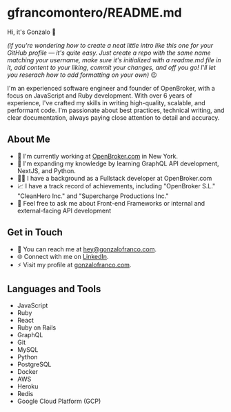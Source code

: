 # gfrancomontero/README.md

Hi, it's Gonzalo 👋

_(if you're wondering how to create a neat little intro like this one for your GitHub profile — it's quite easy. Just create a repo with the same name matching your username, make sure it's initialized with a readme.md file in it, add content to your liking, commit your changes, and off you go! I'll let you reserach how to add formatting on your own)_ 😉

I'm an experienced software engineer and founder of OpenBroker, with a focus on JavaScript and Ruby development. With over 6 years of experience, I've crafted my skills in writing high-quality, scalable, and performant code. I'm passionate about best practices, technical writing, and clear documentation, always paying close attention to detail and accuracy.

## About Me

- 🔭 I'm currently working at [OpenBroker.com](http://www.openbroker.com) in New York.
- 🌱 I'm expanding my knowledge by learning GraphQL API development, NextJS, and Python.
- 👨‍💻 I have a background as a Fullstack developer at OpenBroker.com
- 📈 I have a track record of achievements, including "OpenBroker S.L." "CleanHero Inc." and "Supercharge Productions Inc."
- 💬 Feel free to ask me about Front-end Frameworks or internal and external-facing API development

## Get in Touch

- 📧 You can reach me at [hey@gonzalofranco.com](mailto:hey@gonzalofranco.com).
- 🌐 Connect with me on [LinkedIn](https://www.linkedin.com/in/gfrancomontero).
- ⚡️ Visit my profile at [gonzalofranco.com](http://www.gonzalofranco.com).

## Languages and Tools

- JavaScript
- Ruby
- React
- Ruby on Rails
- GraphQL
- Git
- MySQL
- Python
- PostgreSQL
- Docker
- AWS
- Heroku
- Redis
- Google Cloud Platform (GCP)

